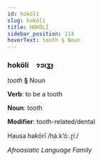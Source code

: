 ```yaml
---
id: hoköli
slug: hoköli
title: HOKÖLİ
sidebar_position: 114
hoverText: tooth § Noun
---
```


### hoköli&emsp;<span kind="abugida">ɂɔıʓɟ</span>

*tooth* **§** Noun

**Verb**: to be a tooth

**Noun**: tooth

**Modifier**: tooth-related/dental

Hausa haƙōrī /há.kʼóː.ɽíː/

*Afroasiatic Language Family*